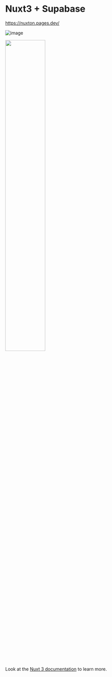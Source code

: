 # Nuxt3 + Supabase

https://nuxton.pages.dev/

![image](https://github.com/user-attachments/assets/94427cd4-189b-4367-944b-406761836fc8)

<img src="https://github.com/user-attachments/assets/a6a682a6-23c5-4cdc-9e54-b391c302fda6" width="50%">



Look at the [Nuxt 3 documentation](https://nuxt.com/docs/getting-started/introduction) to learn more.
